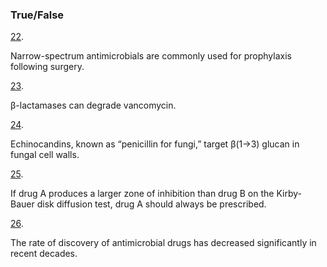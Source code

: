 ### True/False

[22](https://openstax.org/books/microbiology/pages/chapter-14#fs-id1167658378603-solution). 

Narrow-spectrum antimicrobials are commonly used for prophylaxis following surgery.

[23](https://openstax.org/books/microbiology/pages/chapter-14#fs-id1167661343626-solution). 

β-lactamases can degrade vancomycin.

[24](https://openstax.org/books/microbiology/pages/chapter-14#fs-id1167661737846-solution). 

Echinocandins, known as “penicillin for fungi,” target β(1→3) glucan in fungal cell walls.

[25](https://openstax.org/books/microbiology/pages/chapter-14#fs-id1167659407721-solution). 

If drug A produces a larger zone of inhibition than drug B on the Kirby-Bauer disk diffusion test, drug A should always be prescribed.

[26](https://openstax.org/books/microbiology/pages/chapter-14#fs-id1167661401693-solution). 

The rate of discovery of antimicrobial drugs has decreased significantly in recent decades.